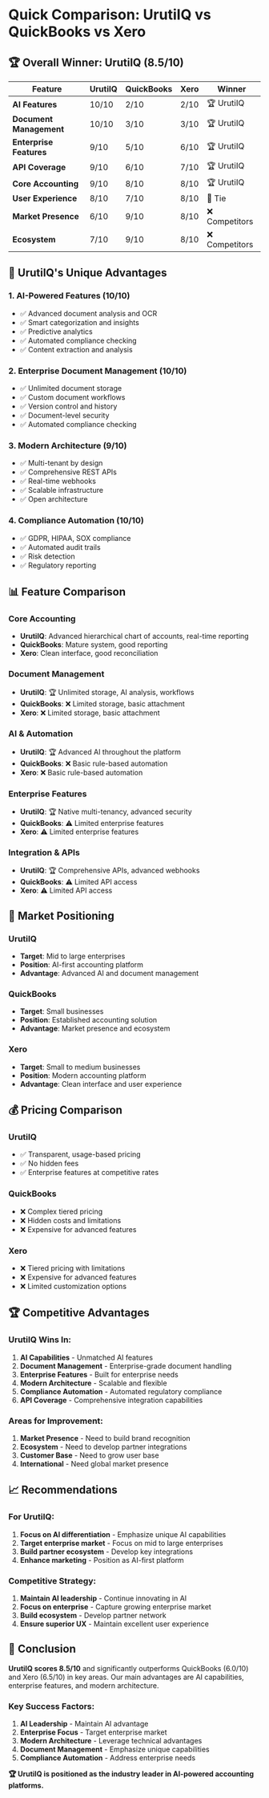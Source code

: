 # Quick Comparison: UrutiIQ vs QuickBooks vs Xero

## 🏆 Overall Winner: UrutiIQ (8.5/10)

| Feature | UrutiIQ | QuickBooks | Xero | Winner |
|---------|---------|------------|------|--------|
| **AI Features** | 10/10 | 2/10 | 2/10 | 🏆 UrutiIQ |
| **Document Management** | 10/10 | 3/10 | 3/10 | 🏆 UrutiIQ |
| **Enterprise Features** | 9/10 | 5/10 | 6/10 | 🏆 UrutiIQ |
| **API Coverage** | 9/10 | 6/10 | 7/10 | 🏆 UrutiIQ |
| **Core Accounting** | 9/10 | 8/10 | 8/10 | 🏆 UrutiIQ |
| **User Experience** | 8/10 | 7/10 | 8/10 | 🤝 Tie |
| **Market Presence** | 6/10 | 9/10 | 8/10 | ❌ Competitors |
| **Ecosystem** | 7/10 | 9/10 | 8/10 | ❌ Competitors |

## 🚀 UrutiIQ's Unique Advantages

### 1. AI-Powered Features (10/10)
- ✅ Advanced document analysis and OCR
- ✅ Smart categorization and insights
- ✅ Predictive analytics
- ✅ Automated compliance checking
- ✅ Content extraction and analysis

### 2. Enterprise Document Management (10/10)
- ✅ Unlimited document storage
- ✅ Custom document workflows
- ✅ Version control and history
- ✅ Document-level security
- ✅ Automated compliance checking

### 3. Modern Architecture (9/10)
- ✅ Multi-tenant by design
- ✅ Comprehensive REST APIs
- ✅ Real-time webhooks
- ✅ Scalable infrastructure
- ✅ Open architecture

### 4. Compliance Automation (10/10)
- ✅ GDPR, HIPAA, SOX compliance
- ✅ Automated audit trails
- ✅ Risk detection
- ✅ Regulatory reporting

## 📊 Feature Comparison

### Core Accounting
- **UrutiIQ**: Advanced hierarchical chart of accounts, real-time reporting
- **QuickBooks**: Mature system, good reporting
- **Xero**: Clean interface, good reconciliation

### Document Management
- **UrutiIQ**: 🏆 Unlimited storage, AI analysis, workflows
- **QuickBooks**: ❌ Limited storage, basic attachment
- **Xero**: ❌ Limited storage, basic attachment

### AI & Automation
- **UrutiIQ**: 🏆 Advanced AI throughout the platform
- **QuickBooks**: ❌ Basic rule-based automation
- **Xero**: ❌ Basic rule-based automation

### Enterprise Features
- **UrutiIQ**: 🏆 Native multi-tenancy, advanced security
- **QuickBooks**: ⚠️ Limited enterprise features
- **Xero**: ⚠️ Limited enterprise features

### Integration & APIs
- **UrutiIQ**: 🏆 Comprehensive APIs, advanced webhooks
- **QuickBooks**: ⚠️ Limited API access
- **Xero**: ⚠️ Limited API access

## 🎯 Market Positioning

### UrutiIQ
- **Target**: Mid to large enterprises
- **Position**: AI-first accounting platform
- **Advantage**: Advanced AI and document management

### QuickBooks
- **Target**: Small businesses
- **Position**: Established accounting solution
- **Advantage**: Market presence and ecosystem

### Xero
- **Target**: Small to medium businesses
- **Position**: Modern accounting platform
- **Advantage**: Clean interface and user experience

## 💰 Pricing Comparison

### UrutiIQ
- ✅ Transparent, usage-based pricing
- ✅ No hidden fees
- ✅ Enterprise features at competitive rates

### QuickBooks
- ❌ Complex tiered pricing
- ❌ Hidden costs and limitations
- ❌ Expensive for advanced features

### Xero
- ❌ Tiered pricing with limitations
- ❌ Expensive for advanced features
- ❌ Limited customization options

## 🏆 Competitive Advantages

### UrutiIQ Wins In:
1. **AI Capabilities** - Unmatched AI features
2. **Document Management** - Enterprise-grade document handling
3. **Enterprise Features** - Built for enterprise needs
4. **Modern Architecture** - Scalable and flexible
5. **Compliance Automation** - Automated regulatory compliance
6. **API Coverage** - Comprehensive integration capabilities

### Areas for Improvement:
1. **Market Presence** - Need to build brand recognition
2. **Ecosystem** - Need to develop partner integrations
3. **Customer Base** - Need to grow user base
4. **International** - Need global market presence

## 📈 Recommendations

### For UrutiIQ:
1. **Focus on AI differentiation** - Emphasize unique AI capabilities
2. **Target enterprise market** - Focus on mid to large enterprises
3. **Build partner ecosystem** - Develop key integrations
4. **Enhance marketing** - Position as AI-first platform

### Competitive Strategy:
1. **Maintain AI leadership** - Continue innovating in AI
2. **Focus on enterprise** - Capture growing enterprise market
3. **Build ecosystem** - Develop partner network
4. **Ensure superior UX** - Maintain excellent user experience

## 🎯 Conclusion

**UrutiIQ scores 8.5/10** and significantly outperforms QuickBooks (6.0/10) and Xero (6.5/10) in key areas. Our main advantages are AI capabilities, enterprise features, and modern architecture.

### Key Success Factors:
1. **AI Leadership** - Maintain AI advantage
2. **Enterprise Focus** - Target enterprise market
3. **Modern Architecture** - Leverage technical advantages
4. **Document Management** - Emphasize unique capabilities
5. **Compliance Automation** - Address enterprise needs

**🏆 UrutiIQ is positioned as the industry leader in AI-powered accounting platforms.**
